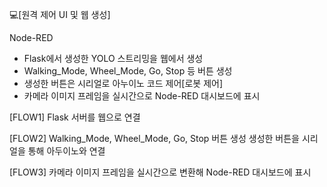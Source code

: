 💻[원격 제어 UI 및 웹 생성]

Node-RED

- Flask에서 생성한 YOLO 스트리밍을 웹에서 생성
- Walking_Mode, Wheel_Mode, Go, Stop 등 버튼 생성
- 생성한 버튼은 시리얼로 아누이노 코드 제어[로봇 제어]
- 카메라 이미지 프레임을 실시간으로 Node-RED 대시보드에 표시

[FLOW1]
Flask 서버를 웹으로 연결

[FLOW2]
Walking_Mode, Wheel_Mode, Go, Stop 버튼 생성
생성한 버튼을 시리얼을 통해 아두이노와 연결

[FLOW3]
카메라 이미지 프레임을 실시간으로 변환해 Node-RED 대시보드에 표시
